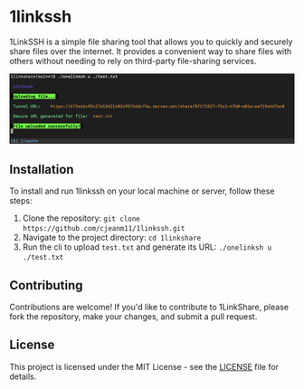 # 1linkssh

1LinkSSH is a simple file sharing tool that allows you to quickly and securely share files over the internet. It provides a convenient way to share files with others without needing to rely on third-party file-sharing services.

![App Platorm](./onlinkssh_exemple.png)

## Installation

To install and run 1linkssh on your local machine or server, follow these steps:
1. Clone the repository: `git clone https://github.com/cjeanm11/1linkssh.git`
2. Navigate to the project directory: `cd 1linkshare`
3. Run the cli to upload `test.txt` and generate its URL: `./onelinksh u ./test.txt`

## Contributing

Contributions are welcome! If you'd like to contribute to 1LinkShare, please fork the repository, make your changes, and submit a pull request. 

## License

This project is licensed under the MIT License - see the [LICENSE](LICENSE) file for details.
